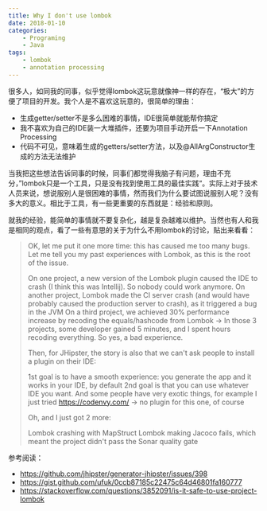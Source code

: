 ```yaml
---
title: Why I don't use lombok
date: 2018-01-10
categories:  
    - Programing
    - Java
tags:
	- lombok
	- annotation processing
---
```

很多人，如同我的同事，似乎觉得lombok这玩意就像神一样的存在，“极大”的方便了项目的开发。我个人是不喜欢这玩意的，很简单的理由：

* 生成getter/setter不是多么困难的事情，IDE很简单就能帮你搞定
* 我不喜欢为自己的IDE装一大堆插件，还要为项目手动开启一下Annotation Processing
* 代码不可见，意味着生成的getters/setter方法，以及@AllArgConstructor生成的方法无法维护
<!--more-->
当我把这些想法告诉同事的时候，同事们都觉得我脑子有问题，理由不充分，”lombok只是一个工具，只是没有找到使用工具的最佳实践“。实际上对于技术人员来说，想说服别人是很困难的事情，然而我们为什么要试图说服别人呢？没有多大的意义。相比于工具，有一些更重要的东西就是：经验和原则。

就我的经验，能简单的事情就不要复杂化，越是复杂越难以维护。当然也有人和我是相同的观点，看了一些有意思的关于为什么不用lombok的讨论，贴出来看看：

> OK, let me put it one more time: this has caused me too many bugs. Let me tell
> you my past experiences with Lombok, as this is the root of the issue.
> 
> On one project, a new version of the Lombok plugin caused the IDE to
> crash (I think this was Intellij). So nobody could work anymore. On
> another project, Lombok made the CI server crash (and would have
> probably caused the production server to crash), as it triggered a bug
> in the JVM On a third project, we achieved 30% performance increase by
> recoding the equals/hashcode from Lombok
> -> In those 3 projects, some developer gained 5 minutes, and I spent hours recoding everything. So yes, a bad experience.
> 
> Then, for JHipster, the story is also that we can't ask people to
> install a plugin on their IDE:
> 
> 1st goal is to have a smooth experience: you generate the app and it
> works in your IDE, by default 2nd goal is that you can use whatever
> IDE you want. And some people have very exotic things, for example I
> just tried https://codenvy.com/ -> no plugin for this one, of course
> 
> Oh, and I just got 2 more:
> 
> Lombok crashing with MapStruct Lombok making Jacoco fails, which meant
> the project didn't pass the Sonar quality gate

参考阅读：

* https://github.com/jhipster/generator-jhipster/issues/398
* https://gist.github.com/ufuk/0ccb87185c22475c64d46801fa160777
* https://stackoverflow.com/questions/3852091/is-it-safe-to-use-project-lombok
